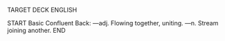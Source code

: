 TARGET DECK
ENGLISH

START
Basic
Confluent
Back: —adj. Flowing together, uniting. —n. Stream joining another.
END
